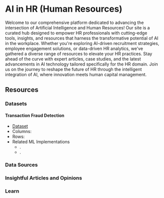 # AI in HR (Human Resources)
Welcome to our comprehensive platform dedicated to advancing the intersection of Artificial Intelligence and Human Resources! Our site is a curated hub designed to empower HR professionals with cutting-edge tools, insights, and resources that harness the transformative potential of AI in the workplace. Whether you're exploring AI-driven recruitment strategies, employee engagement solutions, or data-driven HR analytics, we've gathered a diverse range of resources to elevate your HR practices. Stay ahead of the curve with expert articles, case studies, and the latest advancements in AI technology tailored specifically for the HR domain. Join us on the journey to reshape the future of HR through the intelligent integration of AI, where innovation meets human capital management.
## Resources
### Datasets
#### Transaction Fraud Detection
* [Dataset]()
* Columns: 
* Rows: 
* Related ML Implementations
  * .
  * .
### Data Sources

### Insightful Articles and Opinions

### Learn
